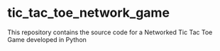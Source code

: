 # tic_tac_toe_network_game
This repository contains the source code for a Networked Tic Tac Toe Game developed in Python
